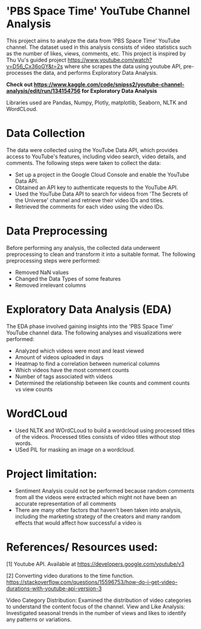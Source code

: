 # 'PBS Space Time' YouTube Channel Analysis
This project aims to analyze the data from 'PBS Space Time' YouTube channel. The dataset used in this analysis consists of video statistics such as the number of likes, views, comments, etc. This project is inspired by Thu Vu's guided project https://www.youtube.com/watch?v=D56_Cx36oGY&t=2s where she scrapes the data using youtube API, pre-processes the data, and performs Exploratory Data Analysis.

**Check out https://www.kaggle.com/code/snipss2/youtube-channel-analysis/edit/run/134154756 for Exploratory Data Analysis** 

Libraries used are Pandas, Numpy, Plotly, matplotlib, Seaborn, NLTK and WordCLoud.

# Data Collection
The data were collected using the YouTube Data API, which provides access to YouTube's features, including video search, video details, and comments. The following steps were taken to collect the data:
- Set up a project in the Google Cloud Console and enable the YouTube Data API.
- Obtained an API key to authenticate requests to the YouTube API.
- Used the YouTube Data API to search for videos from 'The Secrets of the Universe' channel and retrieve their video IDs and titles.
- Retrieved the comments for each video using the video IDs.
  
# Data Preprocessing
Before performing any analysis, the collected data underwent preprocessing to clean and transform it into a suitable format. The following preprocessing steps were performed:
- Removed NaN values
- Changed the Data Types of some features
- Removed irrelevant columns
  
# Exploratory Data Analysis (EDA)
The EDA phase involved gaining insights into the 'PBS Space Time' YouTube channel data. The following analyses and visualizations were performed:
- Analyzed which videos were most and least viewed
- Amount of videos uploaded in days
- Heatmap to find a correlation between numerical columns
- Which videos have the most comment counts
- Number of tags associated with videos
- Determined the relationship between like counts and comment counts vs view counts
  
# WordCLoud
- Used NLTK and WOrdCLoud to build a wordcloud using processed titles of the videos. Processed titles consists of video titles without stop words.
- USed PIL for masking an image on a wordcloud.
  
# Project limitation:
- Sentiment Analysis could not be performed because random comments from all the videos were extracted which might not have been an accurate representation of all comments
- There are many other factors that haven't been taken into analysis, including the marketing strategy of the creators and many random effects that would affect how successful a video is
  
# References/ Resources used:
[1] Youtube API. Available at https://developers.google.com/youtube/v3

[2] Converting video durations to the time function. https://stackoverflow.com/questions/15596753/how-do-i-get-video-durations-with-youtube-api-version-3

Video Category Distribution: Examined the distribution of video categories to understand the content focus of the channel. View and Like Analysis: Investigated seasonal trends in the number of views and likes to identify any patterns or variations.
